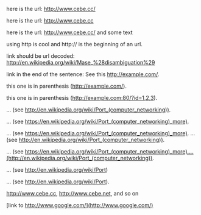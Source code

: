 here is the url: http://www.cebe.cc/

here is the url: http://www.cebe.cc

here is the url: http://www.cebe.cc/ and some text

using http is cool and http:// is the beginning of an url.

link should be url decoded: http://en.wikipedia.org/wiki/Mase_%28disambiguation%29

link in the end of the sentence: See this http://example.com/.

this one is in parenthesis (http://example.com/).

this one is in parenthesis (http://example.com:80/?id=1,2,3).

... (see http://en.wikipedia.org/wiki/Port_(computer_networking)).

... (see https://en.wikipedia.org/wiki/Port_(computer_networking)_more).

... (see https://en.wikipedia.org/wiki/Port_(computer_networking)_more). ... (see http://en.wikipedia.org/wiki/Port_(computer_networking)).

... (see https://en.wikipedia.org/wiki/Port_(computer_networking)_more)....(http://en.wikipedia.org/wiki/Port_(computer_networking)).

... (see http://en.wikipedia.org/wiki/Port)

... (see http://en.wikipedia.org/wiki/Port).

http://www.cebe.cc, http://www.cebe.net, and so on

[link to http://www.google.com/](http://www.google.com/)